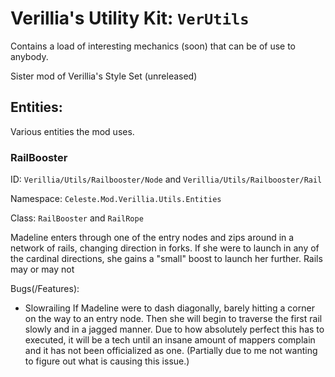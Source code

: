 # Verillia's Utility Kit: `VerUtils`
Contains a load of interesting mechanics (soon) that can be of use to anybody.

Sister mod of Verillia's Style Set (unreleased)

## Entities:
Various entities the mod uses.
### RailBooster
ID: `Verillia/Utils/Railbooster/Node` and `Verillia/Utils/Railbooster/Rail`

Namespace: `Celeste.Mod.Verillia.Utils.Entities`

Class: `RailBooster` and `RailRope`

Madeline enters through one of the entry nodes and zips around in a network of rails, changing direction in forks.
If she were to launch in any of the cardinal directions, she gains a "small" boost to launch her further.
Rails may or may not 

Bugs(/Features):
- Slowrailing
	If Madeline were to dash diagonally, barely hitting a corner on the way to an entry node. Then she will begin to traverse the first rail slowly and in a jagged manner. Due to how absolutely perfect this has to executed, it will be a tech until an insane amount of mappers complain and it has not been officialized as one. (Partially due to me not wanting to figure out what is causing this issue.)